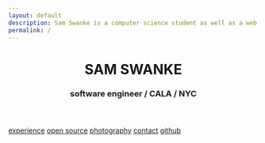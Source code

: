 ```yaml
---
layout: default
description: Sam Swanke is a computer science student as well as a web and software developer. He is currently attending college at the University of Vermont.
permalink: /
---
```


<div class='page home'>
  <header>
    <h1>SAM SWANKE</h1>
    <h3>software engineer / CALA / NYC</h3>
  </header>

  <div class='nav'>
    <a href='/experience'>experience</a>
    <a href='/opensource'>open source</a>
    <a href='/photography'>photography</a>
    <a href='/contact'>contact</a>
    <a href='https://github.com/skswanke'>github</a>
  </div>
</div>